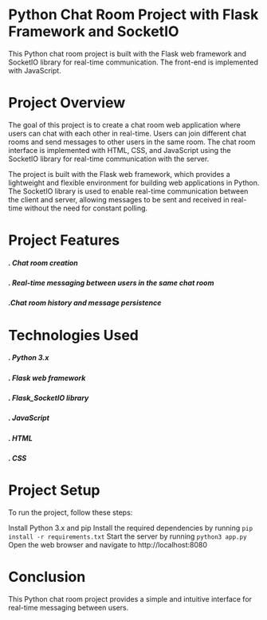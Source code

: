 # Python Chat Room Project with Flask Framework and SocketIO
This Python chat room project is built with the Flask web framework and SocketIO library for real-time communication. The front-end is implemented with JavaScript.

# Project Overview
The goal of this project is to create a chat room web application where users can chat with each other in real-time. Users can join different chat rooms and send messages to other users in the same room. The chat room interface is implemented with HTML, CSS, and JavaScript using the SocketIO library for real-time communication with the server.

The project is built with the Flask web framework, which provides a lightweight and flexible environment for building web applications in Python. The SocketIO library is used to enable real-time communication between the client and server, allowing messages to be sent and received in real-time without the need for constant polling.

# Project Features
##### . Chat room creation  
##### . Real-time messaging between users in the same chat room
##### .Chat room history and message persistence
# Technologies Used
##### . Python 3.x

##### . Flask web framework

##### . Flask_SocketIO library

##### . JavaScript

##### . HTML

##### . CSS

# Project Setup
To run the project, follow these steps:

Install Python 3.x and pip
Install the required dependencies by running `pip install -r requirements.txt`
Start the server by running `python3 app.py`
Open the web browser and navigate to http://localhost:8080
# Conclusion
This Python chat room project provides a simple and intuitive interface for real-time messaging between users. 
